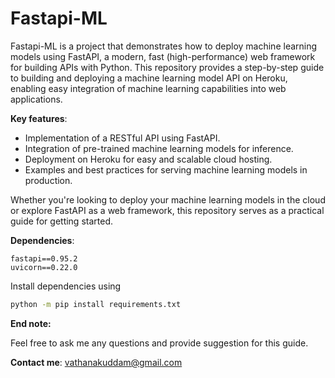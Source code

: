 # Fastapi-ML
Fastapi-ML is a project that demonstrates how to deploy machine learning models using FastAPI, a modern, fast (high-performance) web framework for building APIs with Python. This repository provides a step-by-step guide to building and deploying a machine learning model API on Heroku, enabling easy integration of machine learning capabilities into web applications.

**Key features**:

- Implementation of a RESTful API using FastAPI.
- Integration of pre-trained machine learning models for inference.
- Deployment on Heroku for easy and scalable cloud hosting.
- Examples and best practices for serving machine learning models in production.

Whether you're looking to deploy your machine learning models in the cloud or explore FastAPI as a web framework, this repository serves as a practical guide for getting started.

**Dependencies**:

```
fastapi==0.95.2
uvicorn==0.22.0
```

Install dependencies using

```bash
python -m pip install requirements.txt
```

**End note:**

Feel free to ask me any questions and provide suggestion for this guide.

**Contact me**:
vathanakuddam@gmail.com